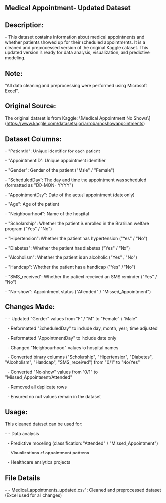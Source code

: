 ## Medical Appointment- Updated Dataset

## 

## Description:



\- This dataset contains information about medical appointments and whether patients showed up for their scheduled appointments. It is a cleaned and preprocessed version of the original Kaggle dataset. This updated version is ready for data analysis, visualization, and predictive modeling.



## Note:  

"All data cleaning and preprocessing were performed using Microsoft Excel".

## 

## Original Source:



The original dataset is from Kaggle: \\\[Medical Appointment No Shows\\](<https://www.kaggle.com/datasets/joniarroba/noshowappointments>)



## Dataset Columns:



\- "PatientId": Unique identifier for each patient

\- "AppointmentID": Unique appointment identifier

\- "Gender": Gender of the patient ("Male" / "Female")

\- "ScheduledDay": The day and time the appointment was scheduled (formatted as "DD-MON- YYYY")

\- "AppointmentDay": Date of the actual appointment (date only)

\- "Age": Age of the patient

\- "Neighbourhood": Name of the hospital

\- "Scholarship": Whether the patient is enrolled in the Brazilian welfare program ("Yes" / "No")

\- "Hipertension": Whether the patient has hypertension ("Yes" / "No")

\- "Diabetes": Whether the patient has diabetes ("Yes" / "No")

\- "Alcoholism": Whether the patient is an alcoholic ("Yes" / "No")

\- "Handcap": Whether the patient has a handicap ("Yes" / "No")

\- "SMS\_received": Whether the patient received an SMS reminder ("Yes" / "No")

\- "No-show": Appointment status ("Attended" / "Missed\_Appointment")



## Changes Made:



\- - Updated "Gender" values from "F" / "M" to "Female" / "Male"

&nbsp;   - Reformatted "ScheduledDay" to include day, month, year; time adjusted

&nbsp;   - Reformatted "AppointmentDay" to include date only

&nbsp;   - Changed "Neighbourhood" values to hospital names

&nbsp;   - Converted binary columns ("Scholarship", "Hipertension", "Diabetes", "Alcoholism", "Handcap", "SMS\_received") from "0/1" to "No/Yes"

&nbsp;   - Converted "No-show" values from "0/1" to "Missed\_Appointment/Attended"

&nbsp;   - Removed all duplicate rows

&nbsp;   - Ensured no null values remain in the dataset

## Usage:



This cleaned dataset can be used for:



\- - Data analysis

&nbsp;   - Predictive modeling (classification: "Attended" / "Missed\_Appointment")

&nbsp;   - Visualizations of appointment patterns

&nbsp;   - Healthcare analytics projects



## File Details



\- - Medical\_appointments\_updated.csv": Cleaned and preprocessed dataset (Excel used for all changes)

